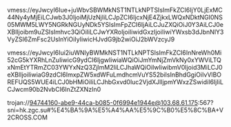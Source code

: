 vmess://eyJwcyI6Iue+juWbvSBWMkNST1NTLkNPTSIsImFkZCI6IjY0LjExMC44Ny4yMjEiLCJwb3J0IjoiMjUzNjIiLCJpZCI6IjcxNjE4ZjkxLWQxNDktNGI0NS05MWM5LWY5NGRkNGUyNDk5YSIsImFpZCI6IjAiLCJuZXQiOiJ0Y3AiLCJ0eXBlIjoibm9uZSIsImhvc3QiOiIiLCJwYXRoIjoiIiwidGxzIjoiIiwiYWxsb3dJbnNlY3VyZSI6ZmFsc2UsInYiOiIyIiwicHJvdG9jb2wiOiJ2bWVzcyJ9

vmess://eyJwcyI6Iui2iuWNlyBWMkNST1NTLkNPTSIsImFkZCI6InNreWh0Mi52cG5kYXRhLnZuIiwicG9ydCI6IjgwIiwiaWQiOiJmYmNjZmVkNy0xYWViLTQxNmEtYTRmZC03YWYxNzQ3ZjlmM2IiLCJhaWQiOiIwIiwibmV0Ijoid3MiLCJ0eXBlIjoiIiwiaG9zdCI6ImxpZW5xdWFuLmdhcmVuYS52biIsInBhdGgiOiIvVlBOREFUQS5WUE4iLCJ0bHMiOiIiLCJhbGxvd0luc2VjdXJlIjpmYWxzZSwidiI6IjIiLCJwcm90b2NvbCI6InZtZXNzIn0

trojan://94744160-abe9-44ca-b085-0f6994e1944e@103.68.61.175:567?sni=hk.zgc.su#%E4%BA%9A%E5%A4%AA%E5%9C%B0%E5%8C%BA+V2CROSS.COM

